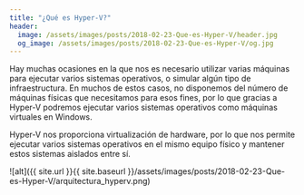 ```yaml
---
title: "¿Qué es Hyper-V?"
header:
  image: /assets/images/posts/2018-02-23-Que-es-Hyper-V/header.jpg
  og_image: /assets/images/posts/2018-02-23-Que-es-Hyper-V/og.jpg
---
```


Hay muchas ocasiones en la que nos es necesario utilizar varias máquinas para ejecutar varios sistemas operativos, o simular algún tipo de infraestructura. En muchos de estos casos, no disponemos del número de máquinas físicas que necesitamos para esos fines, por lo que gracias a Hyper-V podremos ejecutar varios sistemas operativos como máquinas virtuales en Windows.

Hyper-V nos proporciona virtualización de hardware, por lo que nos permite ejecutar varios sistemas operativos en el mismo equipo físico y mantener estos sistemas aislados entre sí.

![alt]({{ site.url }}{{ site.baseurl }}/assets/images/posts/2018-02-23-Que-es-Hyper-V/arquitectura_hyperv.png)